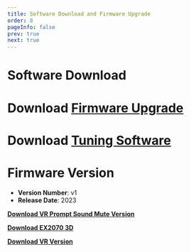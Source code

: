 ```yaml
---
title: Software Download and Firmware Upgrade
order: 8
pageInfo: false
prev: true
next: true
---
```


# Software Download
# Download [Firmware Upgrade](https://likeyou156156.online:9000/lky/tools/MV_Assisant_Tools_2021_V3.0.9T(2023.05.29).exe)
# Download [Tuning Software](https://likeyou156156.online:9000/lky/tools/ACPWorkbench_24bit.exe)
# Firmware Version
- **Version Number**: v1
- **Release Date**: 2023

**[Download VR Prompt Sound Mute Version](https://likeyou156156.online:9000/lky/old_bin/QY_Eiffel_One_VRmute.MVAX)**

**[Download EX2070 3D](https://likeyou156156.online:9000/lky/3D/EX202_2070.step)**


**[Download VR Version](https://likeyou156156.online:9000/lky/old_bin/QY_Eiffel_One_VRmute.MVAX)**